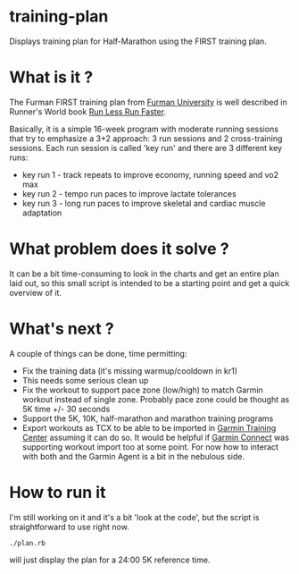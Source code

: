 training-plan
=============

Displays training plan for Half-Marathon using the FIRST training plan.

# What is it ?
The Furman FIRST training plan from [Furman University](http://www.furmanfirst.com/) is well described in 
Runner's World book [Run Less Run Faster](http://www.amazon.com/gp/product/159486649X/ref=as_li_ss_tl?ie=UTF8&camp=1789&creative=390957&creativeASIN=159486649X&linkCode=as2&tag=stephasthough-20).

Basically, it is a simple 16-week program with moderate running sessions that try to emphasize a 3+2 approach: 3 run sessions and 2 cross-training sessions. Each run session is called 'key run' and there are 3 different key runs:

* key run 1 - track repeats to improve economy, running speed and vo2 max
* key run 2 - tempo run paces to improve lactate tolerances
* key run 3 - long run paces to improve skeletal and cardiac muscle adaptation

# What problem does it solve ?
It can be a bit time-consuming to look in the charts and get an entire plan laid out, so
this small script is intended to be a starting point and get a quick overview of it.

# What's next ?

A couple of things can be done, time permitting:

* Fix the training data (it's missing warmup/cooldown in kr1)
* This needs some serious clean up
* Fix the workout to support pace zone (low/high) to match Garmin workout instead of single zone. Probably pace zone could be thought as 5K time +/- 30 seconds
* Support the 5K, 10K, half-marathon and marathon training programs
* Export workouts as TCX to be able to be imported in [Garmin Training Center](http://www.garmin.com/garmin/cms/intosports/training_center) assuming it can do so. It would be helpful if [Garmin Connect](http://connect.garmin.com/)
was supporting workout import too at some point. For now how to interact with both and the Garmin Agent is a bit in the nebulous side.

# How to run it
I'm still working on it and it's a bit 'look at the code', but the script is straightforward to use right now.

    ./plan.rb 

will just display the plan for a 24:00 5K reference time.